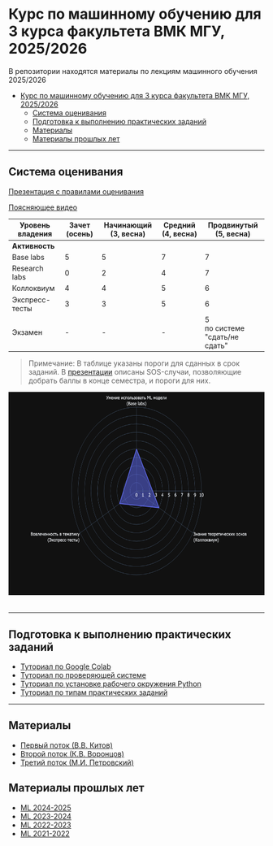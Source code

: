 # Курс по машинному обучению для 3 курса факультета ВМК МГУ, 2025/2026

В репозитории находятся материалы по лекциям машинного обучения 2025/2026

<!-- TOC -->

- [Курс по машинному обучению для 3 курса факультета ВМК МГУ, 2025/2026](#%D0%BA%D1%83%D1%80%D1%81-%D0%BF%D0%BE-%D0%BC%D0%B0%D1%88%D0%B8%D0%BD%D0%BD%D0%BE%D0%BC%D1%83-%D0%BE%D0%B1%D1%83%D1%87%D0%B5%D0%BD%D0%B8%D1%8E-%D0%B4%D0%BB%D1%8F-3-%D0%BA%D1%83%D1%80%D1%81%D0%B0-%D1%84%D0%B0%D0%BA%D1%83%D0%BB%D1%8C%D1%82%D0%B5%D1%82%D0%B0-%D0%B2%D0%BC%D0%BA-%D0%BC%D0%B3%D1%83-20252026)
    - [Система оценивания](#%D1%81%D0%B8%D1%81%D1%82%D0%B5%D0%BC%D0%B0-%D0%BE%D1%86%D0%B5%D0%BD%D0%B8%D0%B2%D0%B0%D0%BD%D0%B8%D1%8F)
    - [Подготовка к выполнению практических заданий](#%D0%BF%D0%BE%D0%B4%D0%B3%D0%BE%D1%82%D0%BE%D0%B2%D0%BA%D0%B0-%D0%BA-%D0%B2%D1%8B%D0%BF%D0%BE%D0%BB%D0%BD%D0%B5%D0%BD%D0%B8%D1%8E-%D0%BF%D1%80%D0%B0%D0%BA%D1%82%D0%B8%D1%87%D0%B5%D1%81%D0%BA%D0%B8%D1%85-%D0%B7%D0%B0%D0%B4%D0%B0%D0%BD%D0%B8%D0%B9)
    - [Материалы](#%D0%BC%D0%B0%D1%82%D0%B5%D1%80%D0%B8%D0%B0%D0%BB%D1%8B)
    - [Материалы прошлых лет](#%D0%BC%D0%B0%D1%82%D0%B5%D1%80%D0%B8%D0%B0%D0%BB%D1%8B-%D0%BF%D1%80%D0%BE%D1%88%D0%BB%D1%8B%D1%85-%D0%BB%D0%B5%D1%82)

<!-- /TOC -->

---

## Система оценивания

[Презентация с правилами оценивания](./slides/intro/ML_grading_system.pdf)

[Поясняющее видео](https://disk.yandex.ru/i/0QSSuWMEFeo6JQ)

| Уровень владения      | Зачет (осень) | Начинающий (3, весна) | Средний (4, весна) | Продвинутый (5, весна)      |
|-----------------------|---------------|-----------------------|--------------------|-----------------------------|
| **Активность**        |               |                       |                    |                             |
| Base labs             | 5             | 5                     | 7                  | 7                           |
| Research labs         | 0             | 2                     | 4                  | 7                           |
| Коллоквиум            | 4             | 4                     | 5                  | 6                           |
| Экспресс-тесты        | 3             | 3                     | 5                  | 6                           |
| Экзамен               | -             | -                     | -                  | 5 <br> по системе "сдать/не сдать" |

> Примечание: В таблице указаны пороги для сданных в срок заданий. В [презентации](./slides/intro/ML_grading_system.pdf) описаны SOS-случаи, позволяющие добрать баллы в конце семестра, и пороги для них. 

<img src="./slides/intro/figures/fall.png" alt="Пороги на зачет в осеннем семестре" height="400">

<br>
<br>

---

## Подготовка к выполнению практических заданий

* [Туториал по Google Colab](./tutorials/tutorial_colab.md)
* [Туториал по проверяющей системе](./tutorials/tutorial_test_system.md)
* [Туториал по установке рабочего окружения Python](./tutorials/tutorial_environment_setup.md)
* [Туториал по типам практических заданий](./tutorials/tutorial_tasks.md)

---

## Материалы

* [Первый поток (В.В. Китов)](./1_stream.md)
* [Второй поток (К.В. Воронцов)](./2_stream.md)
* [Третий поток (М.И. Петровский)](./3_stream.md)

## Материалы прошлых лет

* [ML 2024-2025](https://github.com/MSU-ML-COURSE/ML-COURSE-24-25)
* [ML 2023-2024](https://github.com/MSU-ML-COURSE/ML-COURSE-23-24)
* [ML 2022-2023](https://github.com/MSU-ML-COURSE/ML-COURSE-22-23)
* [ML 2021-2022](https://github.com/MSU-ML-COURSE/ML-COURSE-21-22)
